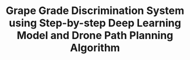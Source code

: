 ---
title: "Grape Grade Discrimination System using Step-by-step Deep Learning Model and Drone Path Planning Algorithm"
collection: publications
category: manuscripts
authors: 'Dayeon Kang, J. Kim, D. Kim, H. Kim, and K. Chae'
venue: ”Korea Computer Congress'22"
paperurl: 'https://www.dbpia.co.kr/Journal/articleDetail?nodeId=NODE11123682'
---